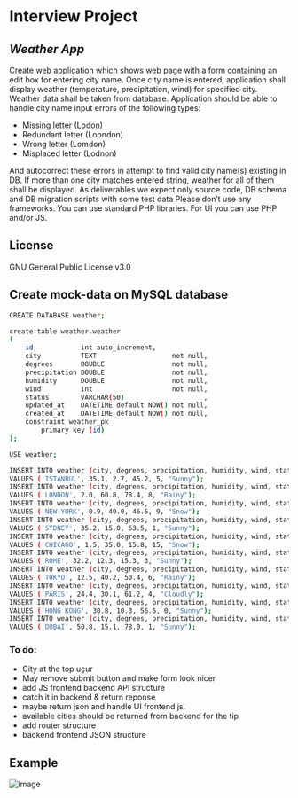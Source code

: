 # Interview Project
## _Weather App_

Create web application which shows web page with a form containing an edit box for entering city name.
Once city name is entered, application shall display weather (temperature, precipitation, wind) for specified city.
Weather data shall be taken from database.
Application should be able to handle city name input errors of the following types:
* Missing letter (Lodon)
* Redundant letter (Loondon)
* Wrong letter (Lomdon)
* Misplaced letter (Lodnon)

And autocorrect these errors in attempt to find valid city name(s) existing in DB.
If more than one city matches entered string, weather for all of them shall be displayed.
As deliverables we expect only source code, DB schema and DB migration scripts with some test data
Please don’t use any frameworks. You can use standard PHP libraries. For UI you can use PHP and/or JS.

## License
GNU General Public License v3.0

## Create mock-data on MySQL database
```sh
CREATE DATABASE weather;

create table weather.weather
(
    id            int auto_increment,
    city          TEXT                   not null,
    degrees       DOUBLE                 not null,
    precipitation DOUBLE                 not null,
    humidity      DOUBLE                 not null,
    wind          int                    not null,
    status        VARCHAR(50)                    ,
    updated_at    DATETIME default NOW() not null,
    created_at    DATETIME default NOW() not null,
    constraint weather_pk
        primary key (id)
);

USE weather;

INSERT INTO weather (city, degrees, precipitation, humidity, wind, status)
VALUES ('ISTANBUL', 35.1, 2.7, 45.2, 5, "Sunny");
INSERT INTO weather (city, degrees, precipitation, humidity, wind, status)
VALUES ('LONDON', 2.0, 60.8, 78.4, 8, "Rainy");
INSERT INTO weather (city, degrees, precipitation, humidity, wind, status)
VALUES ('NEW YORK', 0.9, 40.0, 46.5, 9, "Snow");
INSERT INTO weather (city, degrees, precipitation, humidity, wind, status)
VALUES ('SYDNEY', 35.2, 15.0, 63.5, 1, "Sunny");
INSERT INTO weather (city, degrees, precipitation, humidity, wind, status)
VALUES ('CHICAGO', 1.5, 35.0, 15.8, 15, "Snow");
INSERT INTO weather (city, degrees, precipitation, humidity, wind, status)
VALUES ('ROME', 32.2, 12.3, 15.3, 3, "Sunny");
INSERT INTO weather (city, degrees, precipitation, humidity, wind, status)
VALUES ('TOKYO', 12.5, 40.2, 50.4, 6, "Rainy");
INSERT INTO weather (city, degrees, precipitation, humidity, wind, status)
VALUES ('PARIS', 24.4, 30.1, 61.2, 4, "Cloudly");
INSERT INTO weather (city, degrees, precipitation, humidity, wind, status)
VALUES ('HONG KONG', 30.8, 10.3, 56.6, 0, "Sunny");
INSERT INTO weather (city, degrees, precipitation, humidity, wind, status)
VALUES ('DUBAI', 50.8, 15.1, 78.0, 1, "Sunny");

```


### To do:
- City at the top uçur
- May remove submit button and make form look nicer
- add JS frontend backend API structure
- catch it in backend & return reponse
- maybe return json and handle UI frontend js.
- available cities should be returned from backend for the tip
- add router structure
- backend frontend JSON structure

## Example
![image](https://user-images.githubusercontent.com/33628345/209971954-1c4f6ff0-092b-4a2d-97d5-2d8a96f3e608.png)
